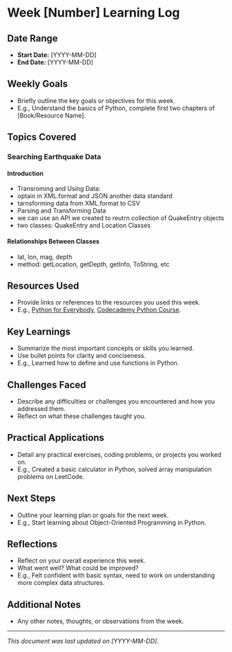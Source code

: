 # Week [Number] Learning Log

## Date Range
- **Start Date:** [YYYY-MM-DD]
- **End Date:** [YYYY-MM-DD]

## Weekly Goals
- Briefly outline the key goals or objectives for this week.
- E.g., Understand the basics of Python, complete first two chapters of [Book/Resource Name].

## Topics Covered
### Searching Earthquake Data
#### Introduction
- Transroming and Using Data:
- optain in XML.format and JSON another data standard
- tarnsforming data from XML.format to CSV
- Parsing and Transforming Data
- we can use an API we created to reutrn collection of QuakeEntry objects
- two classes: QuakeEntry and Location Classes
#### Relationships Between Classes
- lat, lon, mag, depth
- method: getLocation, getDepth, getInfo, ToString, etc

## Resources Used
- Provide links or references to the resources you used this week.
- E.g., [Python for Everybody](https://www.py4e.com/), [Codecademy Python Course](https://www.codecademy.com/learn/learn-python-3).

## Key Learnings
- Summarize the most important concepts or skills you learned.
- Use bullet points for clarity and conciseness.
- E.g., Learned how to define and use functions in Python.

## Challenges Faced
- Describe any difficulties or challenges you encountered and how you addressed them.
- Reflect on what these challenges taught you.

## Practical Applications
- Detail any practical exercises, coding problems, or projects you worked on.
- E.g., Created a basic calculator in Python, solved array manipulation problems on LeetCode.

## Next Steps
- Outline your learning plan or goals for the next week.
- E.g., Start learning about Object-Oriented Programming in Python.

## Reflections
- Reflect on your overall experience this week.
- What went well? What could be improved?
- E.g., Felt confident with basic syntax, need to work on understanding more complex data structures.

## Additional Notes
- Any other notes, thoughts, or observations from the week.

---

*This document was last updated on [YYYY-MM-DD].*
